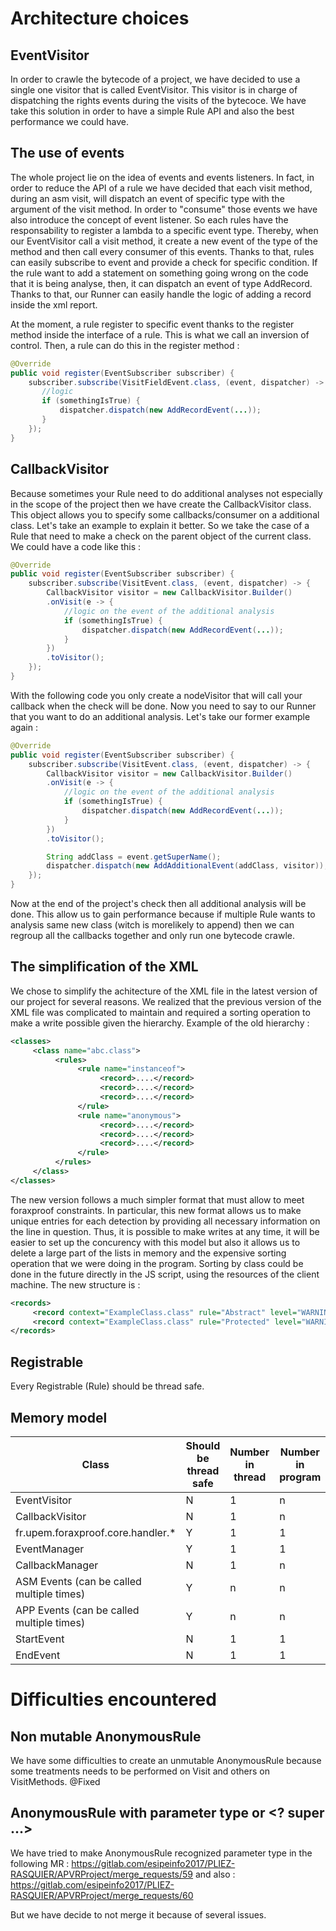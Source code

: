 # Architecture choices

## EventVisitor
In order to crawle the bytecode of a project, we have decided to use a single one visitor that is called EventVisitor. This visitor is in charge of dispatching the rights events during the visits of the bytecoce. We have take this solution in order to have a simple Rule API and also the best performance we could have.

## The use of events
The whole project lie on the idea of events and events listeners. In fact, in order to reduce the API of a rule we have decided that each visit method, during an asm visit, will dispatch an event of specific type with the argument of the visit method. In order to "consume" those events we have also introduce the concept of event listener. So each rules have the responsability to register a lambda to a specific event type. Thereby, when our EventVisitor call a visit method, it create a new event of the type of the method and then call every consumer of this events. Thanks to that, rules can easily subscribe to event and provide a check for specific condition. If the rule want to add a statement on something going wrong on the code that it is being analyse, then, it can dispatch an event of type AddRecord. Thanks to that, our Runner can easily handle the logic of adding a record inside the xml report.

At the moment, a rule register to specific event thanks to the register method inside the interface of a rule. This is what we call an inversion of control.
Then, a rule can do this in the register method :
```java
@Override
public void register(EventSubscriber subscriber) {
    subscriber.subscribe(VisitFieldEvent.class, (event, dispatcher) -> {
       //logic
       if (somethingIsTrue) {
           dispatcher.dispatch(new AddRecordEvent(...));
       }
    });
}
```

## CallbackVisitor
Because sometimes your Rule need to do additional analyses not especially in the scope of the project then we have create the CallbackVisitor class. This object allows you to specify some callbacks/consumer on a additional class. Let's take an example to explain it better. So we take the case of a Rule that need to make a check on the parent object of the current class. We could have a code like this :

```java
@Override
public void register(EventSubscriber subscriber) {
    subscriber.subscribe(VisitEvent.class, (event, dispatcher) -> {
        CallbackVisitor visitor = new CallbackVisitor.Builder()
        .onVisit(e -> {
            //logic on the event of the additional analysis
            if (somethingIsTrue) {
                dispatcher.dispatch(new AddRecordEvent(...));
            }
        })
        .toVisitor();
    });
}
```

With the following code you only create a nodeVisitor that will call your callback when the check will be done. Now you need to say to our Runner that you want to do an additional analysis. Let's take our former example again :

```java
@Override
public void register(EventSubscriber subscriber) {
    subscriber.subscribe(VisitEvent.class, (event, dispatcher) -> {
        CallbackVisitor visitor = new CallbackVisitor.Builder()
        .onVisit(e -> {
            //logic on the event of the additional analysis
            if (somethingIsTrue) {
                dispatcher.dispatch(new AddRecordEvent(...));
            }
        })
        .toVisitor();

        String addClass = event.getSuperName();
        dispatcher.dispatch(new AddAdditionalEvent(addClass, visitor));
    });
}
```

Now at the end of the project's check then all additional analysis will be done. This allow us to gain performance because if multiple Rule wants to analysis same new class (witch is morelikely to append) then we can regroup all the callbacks together and only run one bytecode crawle.

## The simplification of the XML
We chose to simplify the achitecture of the XML file in the latest version of our project for several reasons. We realized that the previous version of the XML file was complicated to maintain and required a sorting operation to make a write possible given the hierarchy. Example of the old hierarchy :

```xml
<classes>
     <class name="abc.class">
          <rules>
               <rule name="instanceof">
                    <record>....</record>
                    <record>....</record>
                    <record>....</record>
               </rule>
               <rule name="anonymous">
                    <record>....</record>
                    <record>....</record>
                    <record>....</record>
               </rule>
          </rules>
     </class>
</classes>
```
The new version follows a much simpler format that must allow to meet foraxproof constraints. In particular, this new format allows us to make unique entries for each detection by providing all necessary information on the <record> line in question.
Thus, it is possible to make writes at any time, it will be easier to set up the concurency with this model but also it allows us to delete a large part of the lists in memory and the expensive sorting operation that we were doing in the program.
Sorting by class could be done in the future directly in the JS script, using the resources of the client machine.
The new structure is :
```xml
<records>
     <record context="ExampleClass.class" rule="Abstract" level="WARNING">ExampleClass class shouldn't be public</record>
     <record context="ExampleClass.class" rule="Protected" level="WARNING">protectedString field shouldn't use protected visibility</record>
</records>
```

## Registrable

Every Registrable (Rule) should be thread safe.

## Memory model

| Class | Should be thread safe | Number in thread | Number in program |
|---	|---                    |---               |--- |
| EventVisitor | N | 1 | n |
| CallbackVisitor | N | 1 | n |
| fr.upem.foraxproof.core.handler.* | Y | 1 | 1 |
| EventManager | Y | 1 | 1 |
| CallbackManager | N | 1 | n |
| ASM Events (can be called multiple times) | Y | n | n |
| APP Events (can be called multiple times) | Y | n | n |
| StartEvent | N | 1 | 1 |
| EndEvent | N | 1 | 1 |

# Difficulties encountered

## Non mutable AnonymousRule
We have some difficulties to create an unmutable AnonymousRule because some treatments needs to be performed on Visit and others on VisitMethods.
@Fixed

## AnonymousRule with parameter type <T> or <? super ...>
We have tried to make AnonymousRule recognized parameter type in the following MR :
https://gitlab.com/esipeinfo2017/PLIEZ-RASQUIER/APVRProject/merge_requests/59
and also :
https://gitlab.com/esipeinfo2017/PLIEZ-RASQUIER/APVRProject/merge_requests/60

But we have decide to not merge it because of several issues.
